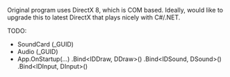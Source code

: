 Original program uses DirectX 8, which is COM based.  Ideally, would like to upgrade this to latest DirectX that plays nicely with C#/.NET.

TODO: 
* SoundCard (_GUID)
* Audio (_GUID)
* App.OnStartup(...)
      .Bind<IDDraw, DDraw>()
      .Bind<IDSound, DSound>()
      .Bind<IDInput, DInput>()
